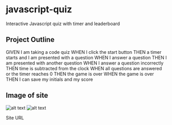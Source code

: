 # javascript-quiz
Interactive Javascript quiz with timer and leaderboard 
## Project Outline

GIVEN I am taking a code quiz
WHEN I click the start button
THEN a timer starts and I am presented with a question
WHEN I answer a question
THEN I am presented with another question
WHEN I answer a question incorrectly
THEN time is subtracted from the clock
WHEN all questions are answered or the timer reaches 0
THEN the game is over
WHEN the game is over
THEN I can save my initials and my score

## Image of site ##
![alt text](https://github.com/gd741/gd741.github.io/blob/assets/image/QuizStart.jpg?raw=true)
![alt text](https://github.com/gd741/gd741.github.io/blob/assets/image/QuizStart.jpg?raw=true)

Site URL
